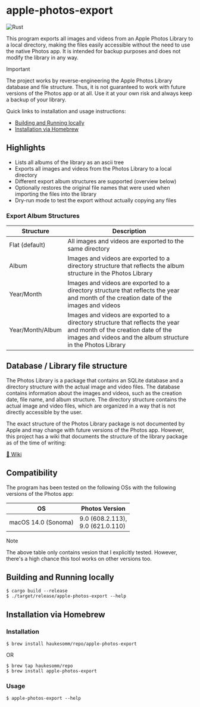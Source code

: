 # apple-photos-export

![Rust](https://img.shields.io/badge/Rust-d6a672?style=for-the-badge&logo=rust)

This program exports all images and videos from an Apple Photos Library to a local directory, making the files easily
accessible without the need to use the native Photos app.
It is intended for backup purposes and does not modify the library in any way.

> [!IMPORTANT]
> The project works by reverse-engineering the Apple Photos Library database and file structure. Thus, it is not
> guaranteed to work with future versions of the Photos app or at all. Use it at your own risk and always keep a backup
> of your library.

Quick links to installation and usage instructions:
- [Building and Running locally](#building-and-running-locally)
- [Installation via Homebrew](#installation-via-homebrew)

## Highlights

- Lists all albums of the library as an ascii tree
- Exports all images and videos from the Photos Library to a local directory
- Different export album structures are supported (overview below)
- Optionally restores the original file names that were used when importing the files into the library
- Dry-run mode to test the export without actually copying any files

### Export Album Structures

| Structure        | Description                                                                                                                                                                          |
|------------------|--------------------------------------------------------------------------------------------------------------------------------------------------------------------------------------|
| Flat (default)   | All images and videos are exported to the same directory                                                                                                                             |
| Album            | Images and videos are exported to a directory structure that reflects the album structure in the Photos Library                                                                      |
| Year/Month       | Images and videos are exported to a directory structure that reflects the year and month of the creation date of the images and videos                                               |
| Year/Month/Album | Images and videos are exported to a directory structure that reflects the year and month of the creation date of the images and videos and the album structure in the Photos Library |

## Database / Library file structure

The Photos Library is a package that contains an SQLite database and a directory structure with the actual image and 
video files. The database contains information about the images and videos, such as the creation date, file name, and
album structure. The directory structure contains the actual image and video files, which are organized in a way that
is not directly accessible by the user.

The exact structure of the Photos Library package is not documented by Apple and may change with future versions of the
Photos app. However, this project has a wiki that documents the structure of the library package as of the time of
writing:

[📖 Wiki](https://github.com/haukesomm/apple-photos-export/wiki)

## Compatibility

The program has been tested on the following OSs with the following versions of the Photos app:

| OS                  | Photos Version                        |
|---------------------|---------------------------------------|
| macOS 14.0 (Sonoma) | 9.0 (608.2.113), <br> 9.0 (621.0.110) |

> [!NOTE]
> The above table only contains vesion that I explicitly tested.
> However, there's a high chance this tool works on other versions too.

## Building and Running locally

```shell
$ cargo build --release
$ ./target/release/apple-photos-export --help
```

## Installation via Homebrew

### Installation

```shell
$ brew install haukesomm/repo/apple-photos-export
```
OR
```shell
$ brew tap haukesomm/repo
$ brew install apple-photos-export
```

### Usage

```shell
$ apple-photos-export --help
```